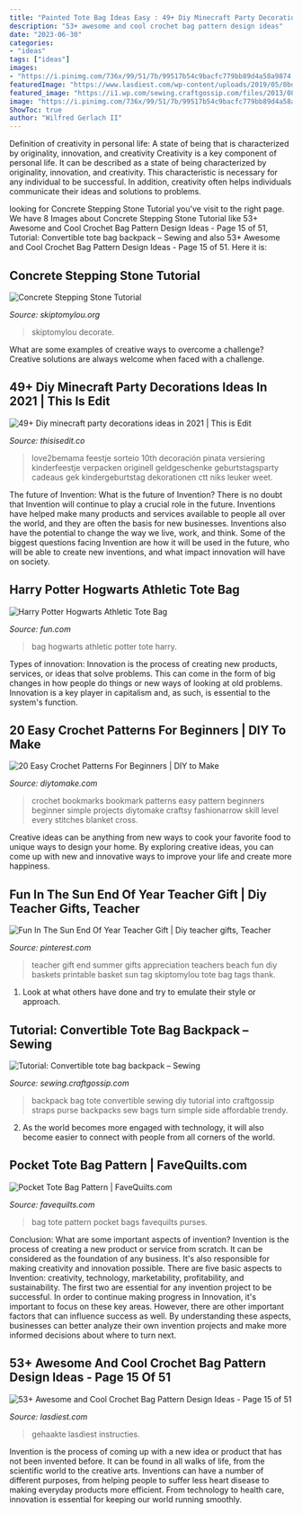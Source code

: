 ```yaml
---
title: "Painted Tote Bag Ideas Easy : 49+ Diy Minecraft Party Decorations Ideas In 2021"
description: "53+ awesome and cool crochet bag pattern design ideas"
date: "2023-06-30"
categories:
- "ideas"
tags: ["ideas"]
images:
- "https://i.pinimg.com/736x/99/51/7b/99517b54c9bacfc779bb89d4a58a9874.jpg"
featuredImage: "https://www.lasdiest.com/wp-content/uploads/2019/05/0bd8712b10ddbea8dcf96aa2681c751c-e1557443261893.jpg"
featured_image: "https://i1.wp.com/sewing.craftgossip.com/files/2013/08/totebag1-600x369.jpg?fit=430%2C264&amp;ssl=1"
image: "https://i.pinimg.com/736x/99/51/7b/99517b54c9bacfc779bb89d4a58a9874.jpg"
ShowToc: true
author: "Wilfred Gerlach II"
---
```



Definition of creativity in personal life: A state of being that is characterized by originality, innovation, and creativity
Creativity is a key component of personal life. It can be described as a state of being characterized by originality, innovation, and creativity. This characteristic is necessary for any individual to be successful. In addition, creativity often helps individuals communicate their ideas and solutions to problems.

	

		
looking for Concrete Stepping Stone Tutorial you've visit to the right page. We have 8 Images about Concrete Stepping Stone Tutorial like 53+ Awesome and Cool Crochet Bag Pattern Design Ideas - Page 15 of 51, Tutorial: Convertible tote bag backpack – Sewing and also 53+ Awesome and Cool Crochet Bag Pattern Design Ideas - Page 15 of 51. Here it is:
		
    
## Concrete Stepping Stone Tutorial

<img loading=lazy src="https://www.skiptomylou.org/wp-content/uploads/2012/06/DIY-Stepping-Stone1-1.jpg" onerror="this.onerror=null;this.src='https://tse4.mm.bing.net/th?id=OIP.66mHESPMyYlWngWB52yUAQHaKC&amp;pid=15.1';" alt="Concrete Stepping Stone Tutorial">

_Source: skiptomylou.org_

>skiptomylou decorate. 

	

What are some examples of creative ways to overcome a challenge?
Creative solutions are always welcome when faced with a challenge.

    
## 49+ Diy Minecraft Party Decorations Ideas In 2021 | This Is Edit

<img loading=lazy src="https://i.pinimg.com/originals/b6/2e/a8/b62ea8e28e6995d7f7a43115933d46b0.jpg" onerror="this.onerror=null;this.src='https://tse3.mm.bing.net/th?id=OIP.mSTlbZKShJxnh8unzY14WAHaJ4&amp;pid=15.1';" alt="49+ Diy minecraft party decorations ideas in 2021 | This is Edit">

_Source: thisisedit.co_

>love2bemama feestje sorteio 10th decoración pinata versiering kinderfeestje verpacken originell geldgeschenke geburtstagsparty cadeaus gek kindergeburtstag dekorationen ctt niks leuker weet. 

	

The future of Invention: What is the future of Invention?
There is no doubt that Invention will continue to play a crucial role in the future. Inventions have helped make many products and services available to people all over the world, and they are often the basis for new businesses. Inventions also have the potential to change the way we live, work, and think. Some of the biggest questions facing Invention are how it will be used in the future, who will be able to create new inventions, and what impact innovation will have on society.

    
## Harry Potter Hogwarts Athletic Tote Bag

<img loading=lazy src="https://images.fun.com/products/56507/2-1-104565/harry-potter-hogwarts-athletic-tote-bag-alt1.jpg" onerror="this.onerror=null;this.src='https://tse1.mm.bing.net/th?id=OIP.2Jli025y-fRY0fjdQqQvFwHaKl&amp;pid=15.1';" alt="Harry Potter Hogwarts Athletic Tote Bag">

_Source: fun.com_

>bag hogwarts athletic potter tote harry. 

	

Types of innovation:
Innovation is the process of creating new products, services, or ideas that solve problems. This can come in the form of big changes in how people do things or new ways of looking at old problems. Innovation is a key player in capitalism and, as such, is essential to the system's function.

    
## 20 Easy Crochet Patterns For Beginners | DIY To Make

<img loading=lazy src="http://www.diytomake.com/wp-content/uploads/2017/03/Crochet-Bookmark-Pattern.jpg" onerror="this.onerror=null;this.src='https://tse3.mm.bing.net/th?id=OIP.ZEyEFzaeRCmAzxV51H8VpgHaJ4&amp;pid=15.1';" alt="20 Easy Crochet Patterns For Beginners | DIY to Make">

_Source: diytomake.com_

>crochet bookmarks bookmark patterns easy pattern beginners beginner simple projects diytomake craftsy fashionarrow skill level every stitches blanket cross. 

	

Creative ideas can be anything from new ways to cook your favorite food to unique ways to design your home. By exploring creative ideas, you can come up with new and innovative ways to improve your life and create more happiness.

    
## Fun In The Sun End Of Year Teacher Gift | Diy Teacher Gifts, Teacher

<img loading=lazy src="https://i.pinimg.com/736x/99/51/7b/99517b54c9bacfc779bb89d4a58a9874.jpg" onerror="this.onerror=null;this.src='https://tse2.mm.bing.net/th?id=OIP.NGTni0fIoKxmKr-hif6s_QHaLH&amp;pid=15.1';" alt="Fun In The Sun End Of Year Teacher Gift | Diy teacher gifts, Teacher">

_Source: pinterest.com_

>teacher gift end summer gifts appreciation teachers beach fun diy baskets printable basket sun tag skiptomylou tote bag tags thank. 

	

1. Look at what others have done and try to emulate their style or approach.

    
## Tutorial: Convertible Tote Bag Backpack – Sewing

<img loading=lazy src="https://i1.wp.com/sewing.craftgossip.com/files/2013/08/totebag1-600x369.jpg?fit=430%2C264&amp;ssl=1" onerror="this.onerror=null;this.src='https://tse3.mm.bing.net/th?id=OIP.jmDl9LpMQyBKyz4Dot6esAAAAA&amp;pid=15.1';" alt="Tutorial: Convertible tote bag backpack – Sewing">

_Source: sewing.craftgossip.com_

>backpack bag tote convertible sewing diy tutorial into craftgossip straps purse backpacks sew bags turn simple side affordable trendy. 

	

2. As the world becomes more engaged with technology, it will also become easier to connect with people from all corners of the world. 

    
## Pocket Tote Bag Pattern | FaveQuilts.com

<img loading=lazy src="http://irepo.primecp.com/2020/03/443113/1585444612_548526_UserCommentImage_ID-3637900.jpg?v=3637900" onerror="this.onerror=null;this.src='https://tse3.mm.bing.net/th?id=OIP.K5W2-SuOJdQg2ESGaNzJXgHaLG&amp;pid=15.1';" alt="Pocket Tote Bag Pattern | FaveQuilts.com">

_Source: favequilts.com_

>bag tote pattern pocket bags favequilts purses. 

	

Conclusion: What are some important aspects of invention?
Invention is the process of creating a new product or service from scratch. It can be considered as the foundation of any business. It's also responsible for making creativity and innovation possible. There are five basic aspects to Invention: creativity, technology, marketability, profitability, and sustainability. The first two are essential for any invention project to be successful. In order to continue making progress in Innovation, it's important to focus on these key areas. However, there are other important factors that can influence success as well. By understanding these aspects, businesses can better analyze their own invention projects and make more informed decisions about where to turn next.

    
## 53+ Awesome And Cool Crochet Bag Pattern Design Ideas - Page 15 Of 51

<img loading=lazy src="https://www.lasdiest.com/wp-content/uploads/2019/05/0bd8712b10ddbea8dcf96aa2681c751c-e1557443261893.jpg" onerror="this.onerror=null;this.src='https://tse2.mm.bing.net/th?id=OIP.rtORiyqmetVMx4_EHLCVNAHaMg&amp;pid=15.1';" alt="53+ Awesome and Cool Crochet Bag Pattern Design Ideas - Page 15 of 51">

_Source: lasdiest.com_

>gehaakte lasdiest instructies. 

	

Invention is the process of coming up with a new idea or product that has not been invented before. It can be found in all walks of life, from the scientific world to the creative arts. Inventions can have a number of different purposes, from helping people to suffer less heart disease to making everyday products more efficient. From technology to health care, innovation is essential for keeping our world running smoothly.

